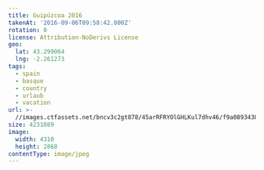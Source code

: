 ```yaml
---
title: Guipúzcoa 2016
takenAt: '2016-09-06T09:58:42.000Z'
rotation: 0
license: Attribution-NoDerivs License
geo:
  lat: 43.299064
  lng: -2.261273
tags:
  - spain
  - basque
  - country
  - urlaub
  - vacation
url: >-
  //images.ctfassets.net/bncv3c2gt878/45arRFRYOlGHLKul7dhv46/f9a0893438f7829e52934150193a692c/guipzcoa-2016_29098488283_o
size: 4231089
image:
  width: 4310
  height: 2868
contentType: image/jpeg
---
```


